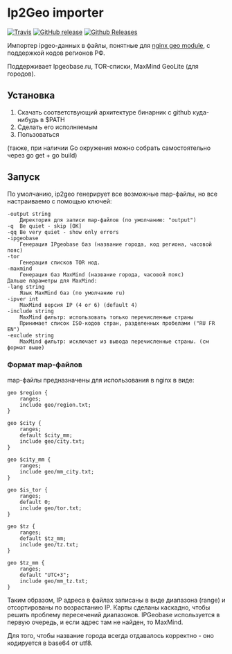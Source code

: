 # Ip2Geo importer

[![Travis](https://img.shields.io/travis/m-messiah/ip2geo.svg)](https://travis-ci.org/m-messiah/ip2geo)
[![GitHub release](https://img.shields.io/github/release/m-messiah/ip2geo.svg)](https://github.com/m-messiah/ip2geo)
[![Github Releases](https://img.shields.io/github/downloads/m-messiah/ip2geo/latest/total.svg)](https://github.com/m-messiah/ip2geo)

Импортер ipgeo-данных в файлы, понятные для [nginx geo module](http://nginx.org/ru/docs/http/ngx_http_geo_module.html), с поддержкой кодов регионов РФ.

Поддерживает Ipgeobase.ru, TOR-списки, MaxMind GeoLite (для городов).

## Установка

1. Скачать соответствующий архитектуре бинарник с github куда-нибудь в $PATH
2. Сделать его исполняемым
3. Пользоваться

(также, при наличии Go окружения можно собрать самостоятельно через go get + go build)

## Запуск

По умолчанию, ip2geo генерирует все возможные map-файлы, но все настраиваемо с помощью ключей:

    -output string
        Директория для записи map-файлов (по умолчанию: "output")
    -q  Be quiet - skip [OK]
    -qq Be very quiet - show only errors
    -ipgeobase
        Генерация IPgeobase баз (название города, код региона, часовой пояс)
    -tor
        Генерация списков TOR нод.
    -maxmind
        Генерация баз MaxMind (название города, часовой пояс)
    Дальше параметры для MaxMind:
    -lang string
        Язык MaxMind баз (по умолчанию ru)
    -ipver int
        MaxMind версия IP (4 or 6) (default 4)
    -include string
        MaxMind фильтр: использовать только перечисленные страны  
        Принимает список ISO-кодов стран, разделенных пробелами ("RU FR EN")
    -exclude string
        MaxMind фильтр: исключает из вывода перечисленные страны. (см формат выше)
    

### Формат map-файлов

map-файлы предназначены для использования в nginx в виде:

```nginx
geo $region {
    ranges;
    include geo/region.txt;
}

geo $city {
    ranges;
    default $city_mm;
    include geo/city.txt;
}

geo $city_mm {
    ranges;
    include geo/mm_city.txt;
}

geo $is_tor {
    ranges;
    default 0;
    include geo/tor.txt;
}

geo $tz {
    ranges;
    default $tz_mm;
    include geo/tz.txt;
}

geo $tz_mm {
    ranges;
    default "UTC+3";
    include geo/mm_tz.txt;
}
```

Таким образом, IP адреса в файлах записаны в виде диапазона (range) и отсортированы по возрастанию IP. Карты сделаны каскадно, чтобы решить проблему пересечений диапазонов. IPGeobase используется в первую очередь, и если адрес там не найден, то MaxMind.

Для того, чтобы название города всегда отдавалось корректно - оно кодируется в base64 от utf8.
